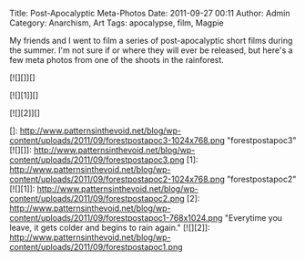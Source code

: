 Title: Post-Apocalyptic Meta-Photos
Date: 2011-09-27 00:11
Author: Admin
Category: Anarchism, Art
Tags: apocalypse, film, Magpie

My friends and I went to film a series of post-apocalyptic short films
during the summer. I'm not sure if or where they will ever be released,
but here's a few meta photos from one of the shoots in the rainforest.

[![][]][]

[![][1]][]

[![][2]][]

  []: http://www.patternsinthevoid.net/blog/wp-content/uploads/2011/09/forestpostapoc3-1024x768.png
    "forestpostapoc3"
  [![][]]: http://www.patternsinthevoid.net/blog/wp-content/uploads/2011/09/forestpostapoc3.png
  [1]: http://www.patternsinthevoid.net/blog/wp-content/uploads/2011/09/forestpostapoc2-1024x768.png
    "forestpostapoc2"
  [![][1]]: http://www.patternsinthevoid.net/blog/wp-content/uploads/2011/09/forestpostapoc2.png
  [2]: http://www.patternsinthevoid.net/blog/wp-content/uploads/2011/09/forestpostapoc1-768x1024.png
    "Everytime you leave, it gets colder and begins to rain again."
  [![][2]]: http://www.patternsinthevoid.net/blog/wp-content/uploads/2011/09/forestpostapoc1.png

